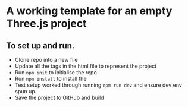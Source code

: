 # A working template for an empty Three.js project

## To set up and run.
- Clone repo into a new file
- Update all the tags in the html file to represent the project
- Run `npm init` to initialise the repo
- Run `npm install` to install the
- Test setup worked through running `npm run dev` and ensure dev env spun up.
- Save the project to GitHub and build
